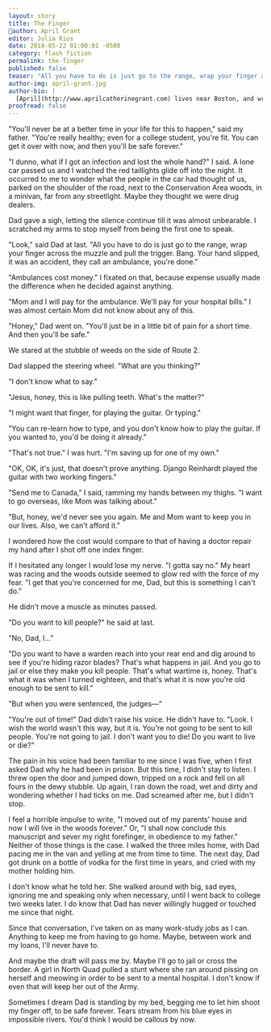 ```yaml
---
layout: story
title: The Finger
author: April Grant
editor: Julia Rios
date: 2018-05-22 01:00:01 -0500
category: flash fiction
permalink: the-finger
published: false
teaser: "All you have to do is just go to the range, wrap your finger across the muzzle and pull the trigger. Bang. Your hand slipped, it was an accident, they call an ambulance, you're done."
author-img: april-grant.jpg
author-bio: |
  [April](http://www.aprilcatherinegrant.com) lives near Boston, and writes stories, poems, and songs. She has published poetry in _Strange Horizons_ and _Mythic Delirium_, and in the anthology _The Moment of Change_ (2012). Her other interests include traditional music, contra dancing, biking, container gardening, and appreciating actors from classic horror movies.
proofread: false
---
```


"You'll never be at a better time in your life for this to happen," said my father. "You're really healthy; even for a college student, you're fit. You can get it over with now, and then you'll be safe forever."
 "I dunno, what if I got an infection and lost the whole hand?" I said. A lone car passed us and I watched the red taillights glide off into the night. It occurred to me to wonder what the people in the car had thought of us, parked on the shoulder of the road, next to the Conservation Area woods, in a minivan, far from any streetlight. Maybe they thought we were drug dealers.
 Dad gave a sigh, letting the silence continue till it was almost unbearable. I scratched my arms to stop myself from being the first one to speak.
 "Look," said Dad at last. "All you have to do is just go to the range, wrap your finger across the muzzle and pull the trigger. Bang. Your hand slipped, it was an accident, they call an ambulance, you're done."
 "Ambulances cost money." I fixated on that, because expense usually made the difference when he decided against anything.
"Mom and I will pay for the ambulance. We'll pay for your hospital bills." I was almost certain Mom did not know about any of this.
 "Honey," Dad went on. "You'll just be in a little bit of pain for a short time. And then you'll be safe."
 We stared at the stubble of weeds on the side of Route 2.
 Dad slapped the steering wheel. "What are you thinking?"
"I don't know what to say."
 "Jesus, honey, this is like pulling teeth. What's the matter?"
 "I might want that finger, for playing the guitar. Or typing."
 "You can re-learn how to type, and you don't know how to play the guitar. If you wanted to, you'd be doing it already."
"That's not true." I was hurt. "I'm saving up for one of my own."
 "OK, OK, it's just, that doesn't prove anything. Django Reinhardt played the guitar with two working fingers."
 "Send me to Canada," I said, ramming my hands between my thighs. "I want to go overseas, like Mom was talking about."
 "But, honey, we'd never see you again. Me and Mom want to keep you in our lives. Also, we can't afford it."
 I wondered how the cost would compare to that of having a doctor repair my hand after I shot off one index finger.
 If I hesitated any longer I would lose my nerve. "I gotta say no." My heart was racing and the woods outside seemed to glow red with the force of my fear. "I get that you're concerned for me, Dad, but this is something I can't do."
He didn't move a muscle as minutes passed.
 "Do you want to kill people?" he said at last.
 "No, Dad, I..."
 "Do you want to have a warden reach into your rear end and dig around to see if you're hiding razor blades? That's what happens in jail. And you go to jail or else they make you kill people. That's what wartime is, honey. That's what it was when I turned eighteen, and that's what it is now you're old enough to be sent to kill."
 "But when you were sentenced, the judges—“
 "You're out of time!" Dad didn't raise his voice. He didn't have to. "Look. I wish the world wasn't this way, but it is. You're not going to be sent to kill people. You're not going to jail. I don't want you to die! Do you want to live or die?"
The pain in his voice had been familiar to me since I was five, when I first asked Dad why he had been in prison. But this time, I didn't stay to listen. I threw open the door and jumped down, tripped on a rock and fell on all fours in the dewy stubble. Up again, I ran down the road, wet and dirty and wondering whether I had ticks on me. Dad screamed after me, but I didn't stop.
 I feel a horrible impulse to write, "I moved out of my parents' house and now I will live in the woods forever." Or, "I shall now conclude this manuscript and sever my right forefinger, in obedience to my father." Neither of those things is the case. I walked the three miles home, with Dad pacing me in the van and yelling at me from time to time. The next day, Dad got drunk on a bottle of vodka for the first time in years, and cried with my mother holding him.
I don't know what he told her. She walked around with big, sad eyes, ignoring me and speaking only when necessary, until I went back to college two weeks later. I do know that Dad has never willingly hugged or touched me since that night.
Since that conversation, I've taken on as many work-study jobs as I can. Anything to keep me from having to go home. Maybe, between work and my loans, I'll never have to.
 And maybe the draft will pass me by. Maybe I'll go to jail or cross the border. A girl in North Quad pulled a stunt where she ran around pissing on herself and meowing in order to be sent to a mental hospital. I don't know if even that will keep her out of the Army.
Sometimes I dream Dad is standing by my bed, begging me to let him shoot my finger off, to be safe forever. Tears stream from his blue eyes in impossible rivers. You'd think I would be callous by now.
